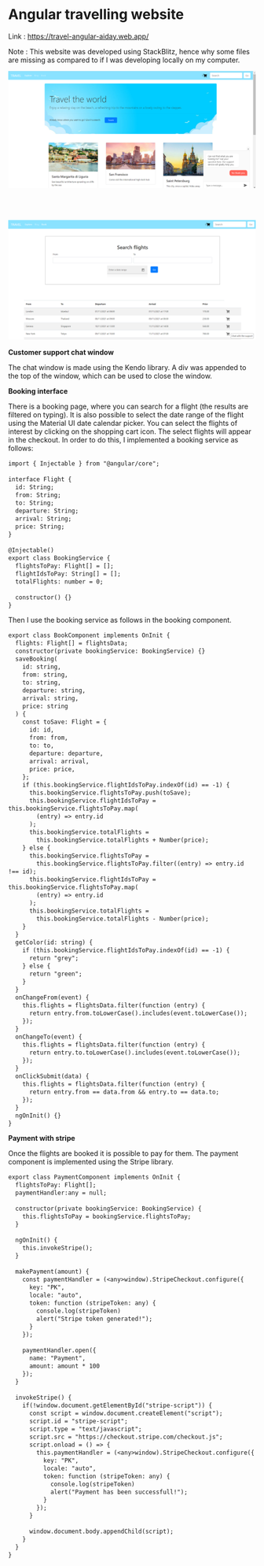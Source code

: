 # Angular travelling website

Link : https://travel-angular-aiday.web.app/

Note : This website was developed using StackBlitz, hence why some files are missing as compared to if I was developing locally on my computer. 

![alt text](https://github.com/aiday-mar/Angular-travel-app/blob/master/Angular_Picture_1.PNG?raw=true)

<br/><br/>

![alt text](https://github.com/aiday-mar/Angular-travel-app/blob/master/Angular_Picture_2.PNG?raw=true)

<b>Customer support chat window</b>

The chat window is made using the Kendo library. A div was appended to the top of the window, which can be used to close the window.

<b>Booking interface</b>

There is a booking page, where you can search for a flight (the results are filtered on typing). It is also possible to select the date range of the flight using the Material UI date calendar picker. You can select the flights of interest by clicking on the shopping cart icon. The select flights will appear in the checkout. In order to do this, I implemented a booking service as follows:

```
import { Injectable } from "@angular/core";

interface Flight {
  id: String;
  from: String;
  to: String;
  departure: String;
  arrival: String;
  price: String;
}

@Injectable()
export class BookingService {
  flightsToPay: Flight[] = [];
  flightIdsToPay: String[] = [];
  totalFlights: number = 0;

  constructor() {}
}
```

Then I use the booking service as follows in the booking component.

```
export class BookComponent implements OnInit {
  flights: Flight[] = flightsData;
  constructor(private bookingService: BookingService) {}
  saveBooking(
    id: string,
    from: string,
    to: string,
    departure: string,
    arrival: string,
    price: string
  ) {
    const toSave: Flight = {
      id: id,
      from: from,
      to: to,
      departure: departure,
      arrival: arrival,
      price: price,
    };
    if (this.bookingService.flightIdsToPay.indexOf(id) == -1) {
      this.bookingService.flightsToPay.push(toSave);
      this.bookingService.flightIdsToPay = this.bookingService.flightsToPay.map(
        (entry) => entry.id
      );
      this.bookingService.totalFlights =
        this.bookingService.totalFlights + Number(price);
    } else {
      this.bookingService.flightsToPay =
        this.bookingService.flightsToPay.filter((entry) => entry.id !== id);
      this.bookingService.flightIdsToPay = this.bookingService.flightsToPay.map(
        (entry) => entry.id
      );
      this.bookingService.totalFlights =
        this.bookingService.totalFlights - Number(price);
    }
  }
  getColor(id: string) {
    if (this.bookingService.flightIdsToPay.indexOf(id) == -1) {
      return "grey";
    } else {
      return "green";
    }
  }
  onChangeFrom(event) {
    this.flights = flightsData.filter(function (entry) {
      return entry.from.toLowerCase().includes(event.toLowerCase());
    });
  }
  onChangeTo(event) {
    this.flights = flightsData.filter(function (entry) {
      return entry.to.toLowerCase().includes(event.toLowerCase());
    });
  }
  onClickSubmit(data) {
    this.flights = flightsData.filter(function (entry) {
      return entry.from == data.from && entry.to == data.to;
    });
  }
  ngOnInit() {}
}
```

<b>Payment with stripe</b>

Once the flights are booked it is possible to pay for them. The payment component is implemented using the Stripe library.

```
export class PaymentComponent implements OnInit {
  flightsToPay: Flight[];
  paymentHandler:any = null;

  constructor(private bookingService: BookingService) {
    this.flightsToPay = bookingService.flightsToPay;
  }

  ngOnInit() {
    this.invokeStripe();
  }
  
  makePayment(amount) {
    const paymentHandler = (<any>window).StripeCheckout.configure({
      key: "PK",
      locale: "auto",
      token: function (stripeToken: any) {
        console.log(stripeToken)
        alert("Stripe token generated!");
      }
    });
  
    paymentHandler.open({
      name: "Payment",
      amount: amount * 100
    });
  }
  
  invokeStripe() {
    if(!window.document.getElementById("stripe-script")) {
      const script = window.document.createElement("script");
      script.id = "stripe-script";
      script.type = "text/javascript";
      script.src = "https://checkout.stripe.com/checkout.js";
      script.onload = () => {
        this.paymentHandler = (<any>window).StripeCheckout.configure({
          key: "PK",
          locale: "auto",
          token: function (stripeToken: any) {
            console.log(stripeToken)
            alert("Payment has been successfull!");
          }
        });
      }
        
      window.document.body.appendChild(script);
    }
  }
}
```
